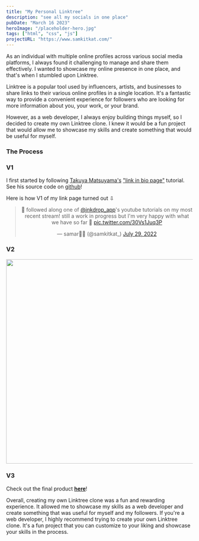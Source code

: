```yaml
---
title: "My Personal Linktree"
description: "see all my socials in one place"
pubDate: "March 16 2023"
heroImage: "/placeholder-hero.jpg"
tags: ["html", "css", "js"]
projectURL: "https://www.samkitkat.com/"
---
```


As an individual with multiple online profiles across various social media platforms, I always found it challenging to manage and share them effectively. I wanted to showcase my online presence in one place, and that's when I stumbled upon Linktree.

Linktree is a popular tool used by influencers, artists, and businesses to share links to their various online profiles in a single location. It's a fantastic way to provide a convenient experience for followers who are looking for more information about you, your work, or your brand.

However, as a web developer, I always enjoy building things myself, so I decided to create my own Linktree clone. I knew it would be a fun project that would allow me to showcase my skills and create something that would be useful for myself.

### The Process

### V1

I first started by following [Takuya Matsuyama's](https://www.craftz.dog/) ["link in bio page"](https://youtu.be/u71pHOyvBp0) tutorial. See his source code on [github](https://github.com/craftzdog/link-in-bio)!

Here is how V1 of my link page turned out ⇩

<div align="center" width="50px"><blockquote class="twitter-tweet" data-theme="dark"><p lang="en" dir="ltr">🐸 followed along one of <a href="https://twitter.com/inkdrop_app?ref_src=twsrc%5Etfw">@inkdrop_app</a>&#39;s youtube tutorials on my most recent stream! still a work in progress but I&#39;m very happy with what we have so far 🌸 <a href="https://t.co/30Vs1Juq3P">pic.twitter.com/30Vs1Juq3P</a></p>&mdash; samar🌿🍋 (@samkitkat_) <a href="https://twitter.com/samkitkat_/status/1552940504643342337?ref_src=twsrc%5Etfw">July 29, 2022</a></blockquote> <script async src="https://platform.twitter.com/widgets.js" charset="utf-8"></script></div>


### V2

<div align="center"><img src = "/assets/images/v2.png" width="550"/></div>

### V3

Check out the final product [**here**](/)!

Overall, creating my own Linktree clone was a fun and rewarding experience. It allowed me to showcase my skills as a web developer and create something that was useful for myself and my followers. If you're a web developer, I highly recommend trying to create your own Linktree clone. It's a fun project that you can customize to your liking and showcase your skills in the process.